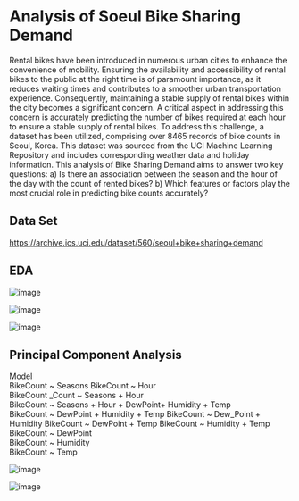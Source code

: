 # Analysis of Soeul Bike Sharing Demand
Rental bikes have been introduced in numerous urban cities to enhance the convenience of mobility. Ensuring the availability and accessibility of rental bikes to the public at the right time is of paramount importance, as it reduces waiting times and contributes to a smoother urban transportation experience. Consequently, maintaining a stable supply of rental bikes within the city becomes a significant concern.
A critical aspect in addressing this concern is accurately predicting the number of bikes required at each hour to ensure a stable supply of rental bikes. To address this challenge, a dataset has been utilized, comprising over 8465 records of bike counts in Seoul, Korea. This dataset was sourced from the UCI Machine Learning Repository and includes corresponding weather data and holiday information.
This analysis of Bike Sharing Demand aims to answer two key questions:
a) Is there an association between the season and the hour of the day with the count of rented bikes?
b) Which features or factors play the most crucial role in predicting bike counts accurately?

## Data Set 
https://archive.ics.uci.edu/dataset/560/seoul+bike+sharing+demand

## EDA

![image](https://github.com/user-attachments/assets/0d14b046-7e5d-4fc2-9ba4-152dceb01b32)

![image](https://github.com/user-attachments/assets/e8dfe819-1942-4c29-b59b-2d874277e97c)

![image](https://github.com/user-attachments/assets/f08cf0fa-fe13-40a6-9745-1afe8091a508)


## Principal Component Analysis

Model	
BikeCount ~ Seasons	
BikeCount ~ Hour	
BikeCount _Count ~ Seasons + Hour	
BikeCount ~ Seasons + Hour + DewPoint+ Humidity + Temp	
BikeCount ~ DewPoint + Humidity + Temp
BikeCount ~ Dew_Point + Humidity
BikeCount ~ DewPoint + Temp	
BikeCount ~ Humidity + Temp	
BikeCount ~ DewPoint	
BikeCount ~ Humidity	
BikeCount ~ Temp	

![image](https://github.com/user-attachments/assets/a4ad36bc-487f-4779-9c04-98b7d076f70b)

![image](https://github.com/user-attachments/assets/ed0dc1c4-38b2-4efa-b244-d8a42172c4b8)

